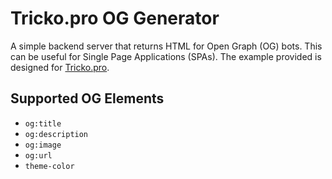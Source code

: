 # Tricko.pro OG Generator
A simple backend server that returns HTML for Open Graph (OG) bots. This can be useful for Single Page Applications (SPAs). The example provided is designed for [Tricko.pro](https://tricko.pro).

## Supported OG Elements
* `og:title`
* `og:description`
* `og:image`
* `og:url`
* `theme-color`
